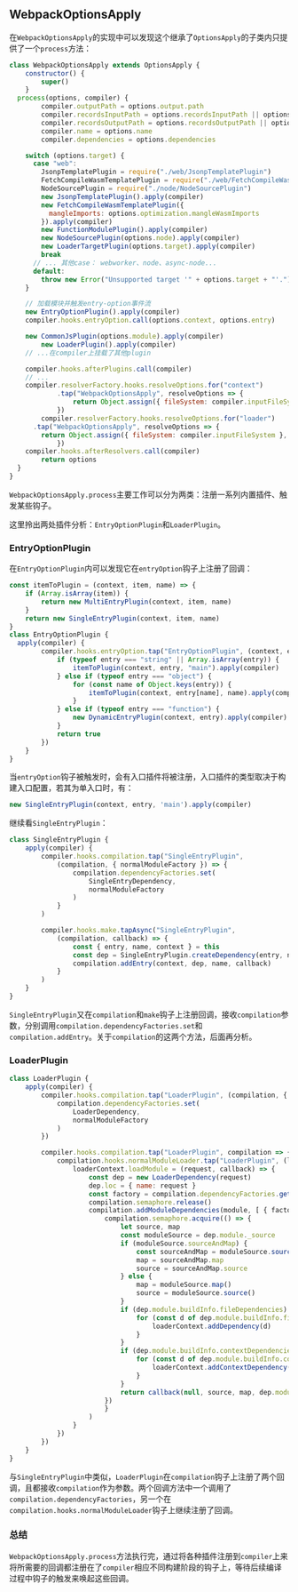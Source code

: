 ## WebpackOptionsApply

在`WebpackOptionsApply`的实现中可以发现这个继承了`OptionsApply`的子类内只提供了一个`process`方法：
```js
class WebpackOptionsApply extends OptionsApply {
	constructor() {
		super()
	}
  process(options, compiler) {
		compiler.outputPath = options.output.path
		compiler.recordsInputPath = options.recordsInputPath || options.recordsPath
		compiler.recordsOutputPath = options.recordsOutputPath || options.recordsPath
		compiler.name = options.name
		compiler.dependencies = options.dependencies

    switch (options.target) {
      case "web":
        JsonpTemplatePlugin = require("./web/JsonpTemplatePlugin")
        FetchCompileWasmTemplatePlugin = require("./web/FetchCompileWasmTemplatePlugin")
        NodeSourcePlugin = require("./node/NodeSourcePlugin")
        new JsonpTemplatePlugin().apply(compiler)
        new FetchCompileWasmTemplatePlugin({
          mangleImports: options.optimization.mangleWasmImports
        }).apply(compiler)
        new FunctionModulePlugin().apply(compiler)
        new NodeSourcePlugin(options.node).apply(compiler)
        new LoaderTargetPlugin(options.target).apply(compiler)
        break
      // ... 其他case： webworker、node、async-node...
      default:
        throw new Error("Unsupported target '" + options.target + "'.")
    }

    // 加载模块并触发entry-option事件流
    new EntryOptionPlugin().apply(compiler)
    compiler.hooks.entryOption.call(options.context, options.entry)

    new CommonJsPlugin(options.module).apply(compiler)
		new LoaderPlugin().apply(compiler)
    // ...在compiler上挂载了其他plugin

    compiler.hooks.afterPlugins.call(compiler)
    // ...
    compiler.resolverFactory.hooks.resolveOptions.for("context")
			.tap("WebpackOptionsApply", resolveOptions => {
				return Object.assign({ fileSystem: compiler.inputFileSystem, resolveToContext: true }, cachedCleverMerge(options.resolve, resolveOptions))
			})
		compiler.resolverFactory.hooks.resolveOptions.for("loader")
      .tap("WebpackOptionsApply", resolveOptions => {
        return Object.assign({ fileSystem: compiler.inputFileSystem }, cachedCleverMerge(options.resolveLoader, resolveOptions))
			})
    compiler.hooks.afterResolvers.call(compiler)
		return options
  }
}
```

`WebpackOptionsApply.process`主要工作可以分为两类：注册一系列内置插件、触发某些钩子。

这里拎出两处插件分析：`EntryOptionPlugin`和`LoaderPlugin`。

### EntryOptionPlugin
在`EntryOptionPlugin`内可以发现它在`entryOption`钩子上注册了回调：
```js
const itemToPlugin = (context, item, name) => {
	if (Array.isArray(item)) {
		return new MultiEntryPlugin(context, item, name)
	}
	return new SingleEntryPlugin(context, item, name)
}
class EntryOptionPlugin {
  apply(compiler) {
		compiler.hooks.entryOption.tap("EntryOptionPlugin", (context, entry) => {
			if (typeof entry === "string" || Array.isArray(entry)) {
				itemToPlugin(context, entry, "main").apply(compiler)
			} else if (typeof entry === "object") {
				for (const name of Object.keys(entry)) {
					itemToPlugin(context, entry[name], name).apply(compiler)
				}
			} else if (typeof entry === "function") {
				new DynamicEntryPlugin(context, entry).apply(compiler)
			}
			return true
		})
	}
}
```

当`entryOption`钩子被触发时，会有入口插件将被注册，入口插件的类型取决于构建入口配置，若其为单入口时，有：
```js
new SingleEntryPlugin(context, entry, 'main').apply(compiler)
```

继续看`SingleEntryPlugin`：
```js
class SingleEntryPlugin {
	apply(compiler) {
		compiler.hooks.compilation.tap("SingleEntryPlugin",
			(compilation, { normalModuleFactory }) => {
				compilation.dependencyFactories.set(
					SingleEntryDependency,
					normalModuleFactory
				)
			}
		)

		compiler.hooks.make.tapAsync("SingleEntryPlugin",
			(compilation, callback) => {
				const { entry, name, context } = this
				const dep = SingleEntryPlugin.createDependency(entry, name)
				compilation.addEntry(context, dep, name, callback)
			}
		)
	}
}
```

`SingleEntryPlugin`又在`compilation`和`make`钩子上注册回调，接收`compilation`参数，分别调用`compilation.dependencyFactories.set`和`compilation.addEntry`。关于`compilation`的这两个方法，后面再分析。

### LoaderPlugin
```js
class LoaderPlugin {
	apply(compiler) {
		compiler.hooks.compilation.tap("LoaderPlugin", (compilation, { normalModuleFactory }) => {
			compilation.dependencyFactories.set(
				LoaderDependency,
				normalModuleFactory
			)
		})

		compiler.hooks.compilation.tap("LoaderPlugin", compilation => {
			compilation.hooks.normalModuleLoader.tap("LoaderPlugin", (loaderContext, module) => {
				loaderContext.loadModule = (request, callback) => {
					const dep = new LoaderDependency(request)
					dep.loc = { name: request }
					const factory = compilation.dependencyFactories.get(dep.constructor)
					compilation.semaphore.release()
					compilation.addModuleDependencies(module, [ { factory, dependencies: [dep] } ], true, "lm", true, () => {
						compilation.semaphore.acquire(() => {
							let source, map
							const moduleSource = dep.module._source
							if (moduleSource.sourceAndMap) {
								const sourceAndMap = moduleSource.sourceAndMap()
								map = sourceAndMap.map
								source = sourceAndMap.source
							} else {
								map = moduleSource.map()
								source = moduleSource.source()
							}
							if (dep.module.buildInfo.fileDependencies) {
								for (const d of dep.module.buildInfo.fileDependencies) {
									loaderContext.addDependency(d)
								}
							}
							if (dep.module.buildInfo.contextDependencies) {
								for (const d of dep.module.buildInfo.contextDependencies) {
									loaderContext.addContextDependency(d)
								}
							}
							return callback(null, source, map, dep.module)
						})
						}
					)
				}
			})
		})
	}
}
```

与`SingleEntryPlugin`中类似，`LoaderPlugin`在`compilation`钩子上注册了两个回调，且都接收`compilation`作为参数。两个回调方法中一个调用了`compilation.dependencyFactories`，另一个在`compilation.hooks.normalModuleLoader`钩子上继续注册了回调。

### 总结
`WebpackOptionsApply.process`方法执行完，通过将各种插件注册到`compiler`上来将所需要的回调都注册在了`compiler`相应不同构建阶段的钩子上，等待后续编译过程中钩子的触发来唤起这些回调。
